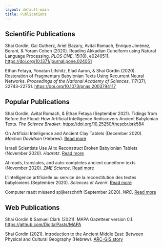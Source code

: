 ```yaml
---
layout: default-main
title: Publications
---
```


## Scientific Publications

Shai Gordin, Gai Gutherz, Ariel Elazary, Avital Romach, Enrique Jiménez, Berant, & Yoram Cohen (2020). Reading Akkadian Cuneiform using Natural Language Processing. _PLOS ONE_, 15(10), e0240511. <https://doi.org/10.1371/journal.pone.024051>

Ethan Fetaya, Yonatan Lifshitz, Elad Aaron, & Shai Gordin (2020). Restoration of Fragmentary Babylonian Texts Using Recurrent Neural Networks. _Proceedings of the National Academy of Sciences_, 117(37), 22743–22751. <https://doi.org/10.1073/pnas.2003794117>

## Popular Publications

Shai Gordin, Avital Romach, & Ethan Fetaya (September 2021). Tidings from Before the Flood: How Artificial Intelligence Rediscovers Ancient Babylonian Texts. _The Science Breaker_. <https://doi.org/10.25250/thescbr.brk584>

On Artificial Intelligence and Ancient Clay Tablets (December 2020). _Machon Davidson_ (Hebrew). [Read more](https://davidson.weizmann.ac.il/online/firefly/%D7%A2%D7%9C-%D7%91%D7%99%D7%A0%D7%94-%D7%9E%D7%9C%D7%90%D7%9B%D7%95%D7%AA%D7%99%D7%AA-%D7%95%D7%9C%D7%95%D7%97%D7%95%D7%AA-%D7%97%D7%A8%D7%A1-%D7%A2%D7%AA%D7%99%D7%A7%D7%99%D7%9D)

Israeli Scientists Use AI to Reconstruct Broken Babylonian Tablets (November 2020). _Haaretz_. [Read more](https://www.haaretz.com/israel-news/scientists-artificial-intelligence-babylonian-tablets-cuneiform-script-israel-1.9284653)

AI reads, translates, and auto-completes ancient cuneiform texts (November 2020). _ZME Science_. [Read more](https://www.zmescience.com/science/ai-reads-translates-cuneiform-052352/)

L'intelligence artificielle au service de la reconstitution des textes babyloniens (September 2020). _Sciences et Avenir_. [Read more](https://www.sciencesetavenir.fr/archeo-paleo/archeologie/l-intelligence-artificielle-au-service-de-la-reconstitution-des-textes-babyloniens_147234)

Computer raadt missend spijkerschrift (September 2020). _NRC_. [Read more](https://www.nrc.nl/nieuws/2020/09/07/computer-raadt-missend-spijkerschrift-a4011043)

## Web Publications

Shai Gordin & Samuel Clark (2021). MAPA Gazetteer version 0.1. <https://github.com/DigitalPasts/MAPA>

Shai Gordin (2021). Introduction to the Ancient Middle East: Between Physical and Cultural Geography (Hebrew). [ARC-GIS story](https://www.arcgis.com/apps/MapJournal/index.html?appid=0d8ea53679044b78b8237690b5e4c842)